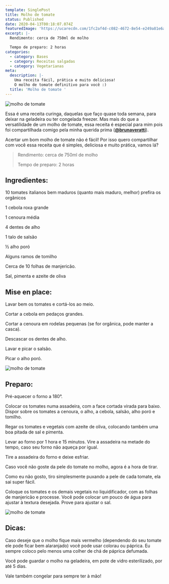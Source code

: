 ```yaml
---
template: SinglePost
title: Molho de tomate
status: Published
date: 2020-04-13T00:18:07.074Z
featuredImage: 'https://ucarecdn.com/1fc2af4d-c082-4672-8e54-e249a81e6a50/'
excerpt: |-
  Rendimento: cerca de 750ml de molho 

  Tempo de preparo: 2 horas
categories:
  - category: Bases
  - category: Receitas salgadas
  - category: Vegetarianas
meta:
  description: |-
    Uma receita fácil, prática e muito deliciosa!
    O molho de tomate definitivo para você :)
  title: 'Molho de tomate '
---
```

![molho de tomate](https://ucarecdn.com/eec6d7cb-1955-4490-86f4-2e6a0dad77a4/)

Essa é uma receita curinga, daquelas que faço quase toda semana, para deixar na geladeira ou ter congelada freezer. Mas mais do que a versatilidade de um molho de tomate, essa receita é especial para mim pois foi compartilhada comigo pela minha querida prima ([**@brunaveratti**](https://www.instagram.com/brunaveratti/)). 

Acertar um bom molho de tomate não é fácil! Por isso quero compartilhar com você essa receita que é simples, deliciosa e muito prática, vamos lá? 

> Rendimento: cerca de 750ml de molho 
>
> Tempo de preparo: 2 horas 

## Ingredientes:

10 tomates italianos bem maduros (quanto mais maduro, melhor) prefira os orgânicos 

1 cebola roxa grande 

1 cenoura média 

4 dentes de alho 

1 talo de salsão 

½ alho poró 

Alguns ramos de tomilho 

Cerca de 10 folhas de manjericão. 

Sal, pimenta e azeite de oliva 

## Mise en place:

Lavar bem os tomates e cortá-los ao meio. 

Cortar a cebola em pedaços grandes. 

Cortar a cenoura em rodelas pequenas (se for orgânica, pode manter a casca). 

Descascar os dentes de alho. 

Lavar e picar o salsão. 

Picar o alho poró. 

![molho de tomate](https://ucarecdn.com/b7a76cd6-0676-4967-8fa2-ac13cdb0e62f/)

## Preparo:

Pré-aquecer o forno a 180°. 

Colocar os tomates numa assadeira, com a face cortada virada para baixo. Dispor sobre os tomates a cenoura, o alho, a cebola, salsão, alho poró e tomilho. 

Regar os tomates e vegetais com azeite de oliva, colocando também uma boa pitada de sal e pimenta. 

Levar ao forno por 1 hora e 15 minutos. Vire a assadeira na metade do tempo, caso seu forno não aqueça por igual. 

Tire a assadeira do forno e deixe esfriar.  

Caso você não goste da pele do tomate no molho, agora é a hora de tirar. 

Como eu não gosto, tiro simplesmente puxando a pele de cada tomate, ela sai super fácil. 

Coloque os tomates e os demais vegetais no liquidificador, com as folhas de manjericão e processe. Você pode colocar um pouco de água para ajustar à textura desejada. Prove para ajustar o sal. 

![molho de tomate](https://ucarecdn.com/6430bfe5-8a39-4307-ba83-14b964738b8d/)

## 

## Dicas:

Caso deseje que o molho fique mais vermelho (dependendo do seu tomate ele pode ficar bem alaranjado) você pode usar colorau ou páprica. Eu sempre coloco pelo menos uma colher de chá de páprica defumada. 

Você pode guardar o molho na geladeira, em pote de vidro esterilizado, por até 5 dias. 

Vale também congelar para sempre ter à mão!
